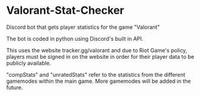 # Valorant-Stat-Checker
Discord bot that gets player statistics for the game "Valorant"

The bot is coded in python using Discord's built in API.

This uses the website tracker.gg/valorant and due to Riot Game's policy, players must be signed in on the website in order for their player data to be publicly available.

"compStats" and "unratedStats" refer to the statistics from the different gamemodes within the main game. More gamemodes will be added in the future.
